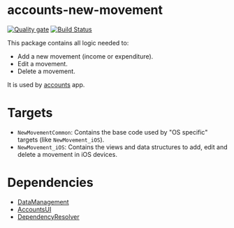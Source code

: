 # accounts-new-movement

[![Quality gate](https://sonarcloud.io/api/project_badges/quality_gate?project=bastianX6_accounts-new-movement)](https://sonarcloud.io/dashboard?id=bastianX6_accounts-new-movement)
[![Build Status](https://app.bitrise.io/app/3f4492fef4a3f5d7/status.svg?token=IN8CNY9l3mTK2-cm3AQ6IQ)](https://app.bitrise.io/app/3f4492fef4a3f5d7)

This package contains all logic needed to:
- Add a new movement (income or expenditure).
- Edit a movement.
- Delete a movement.

It is used by [accounts](https://github.com/bastianX6/accounts) app.

# Targets
- `NewMovementCommon`: Contains the base code used by "OS specific" targets (like `NewMovement_iOS`).
- `NewMovement_iOS`: Contains the views and data structures to add, edit and delete a movement in iOS devices.

# Dependencies
- [DataManagement](https://github.com/bastianX6/accounts-data-management)
- [AccountsUI](https://github.com/bastianX6/accounts-ui)
- [DependencyResolver](https://github.com/bastianX6/accounts-dependency-resolver)
